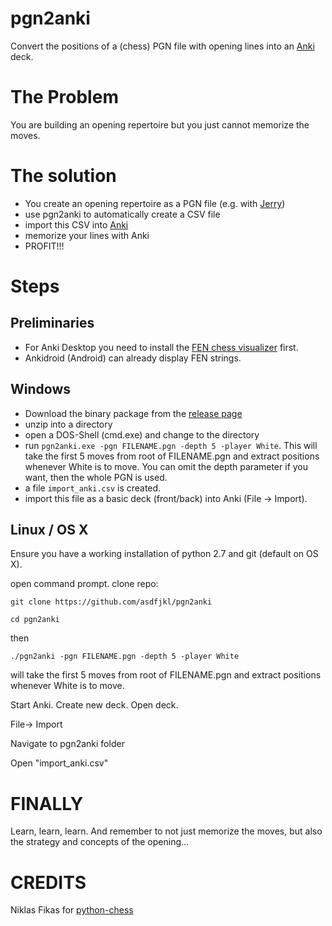 # pgn2anki

Convert the positions of a (chess) PGN file with opening lines into an [Anki](http://ankisrs.net)
deck.

# The Problem

You are building an opening repertoire but you just cannot memorize
the moves.

# The solution

- You create an opening repertoire as a PGN file (e.g. with 
[Jerry](https://www.github.com/asdfjkl/jerry))
- use pgn2anki to automatically create a CSV file
- import this CSV into [Anki](http://http://ankisrs.net)
- memorize your lines with Anki
- PROFIT!!!

# Steps

## Preliminaries

- For Anki Desktop you need to install the [FEN chess visualizer](https://ankiweb.net/shared/info/2923601993) first.
- Ankidroid (Android) can already display FEN strings.

## Windows

- Download the binary package from the [release page](https://github.com/asdfjkl/pgn2anki/releases/)
- unzip into a directory
- open a DOS-Shell (cmd.exe) and change to the directory
- run `pgn2anki.exe -pgn FILENAME.pgn -depth 5 -player White`. 
This will take the first 5 moves from root of FILENAME.pgn and extract positions whenever White is to move.
You can omit the depth parameter if you want, then the whole PGN is used.
- a file `import_anki.csv` is created.
- import this file as a basic deck (front/back) into Anki (File -> Import).

## Linux / OS X

Ensure you have a working installation of python 2.7 and git (default on OS X).

open command prompt. clone repo:

`git clone https://github.com/asdfjkl/pgn2anki`

`cd pgn2anki`

then 

`./pgn2anki -pgn FILENAME.pgn -depth 5 -player White`

will take the first 5 moves from root of FILENAME.pgn and
extract positions whenever White is to move.

Start Anki. Create new deck. Open deck. 

File-> Import

Navigate to pgn2anki folder

Open "import_anki.csv"

# FINALLY

Learn, learn, learn. And remember to not just memorize the
moves, but also the strategy and concepts of the opening...

# CREDITS

Niklas Fikas for [python-chess](https://github.com/niklasf/python-chess)